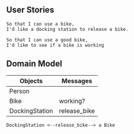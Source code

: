 ## User Stories

```As a person,
So that I can use a bike,
I'd like a docking station to release a bike.
```

```As a person,
So that I can use a good bike,
I'd like to see if a bike is working
```

## Domain Model

Objects | Messages
--------|---------
Person |
Bike | working?
DockingStation | release_bike

```Bike <--working?--> true/false
DockingStation <--release_bike--> a Bike
```
